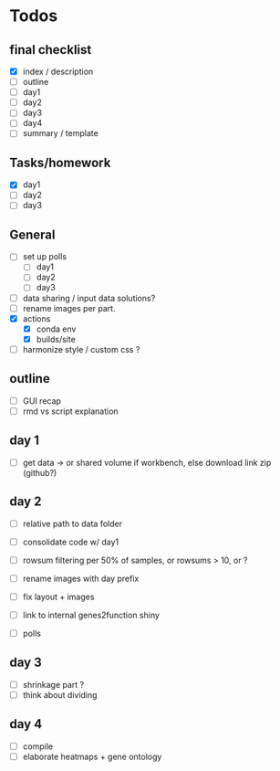 # Todos

## final checklist
 - [x] index / description  
 - [ ] outline  
 - [ ] day1  
 - [ ] day2  
 - [ ] day3  
 - [ ] day4  
 - [ ] summary / template  

## Tasks/homework
 - [x] day1  
 - [ ] day2  
 - [ ] day3  

## General
 - [ ] set up polls
   - [ ] day1
   - [ ] day2
   - [ ] day3
 - [ ] data sharing / input data solutions?
 - [ ] rename images per part.
 - [x] actions
    - [x] conda env
    - [x] builds/site
 - [ ] harmonize style / custom css ?

## outline
 - [ ] GUI recap
 - [ ] rmd vs script explanation
 
## day 1
  - [ ] get data -> or shared volume if workbench, else download link zip (github?)

## day 2
  - [ ] relative path to data folder
  - [ ] consolidate code w/ day1
  - [ ] rowsum filtering per 50% of samples, or rowsums > 10, or ?
  - [ ] rename images with day prefix
  - [ ] fix layout + images
  - [ ] link to internal genes2function shiny
  - [ ] polls


## day 3
  - [ ] shrinkage part ?
  - [ ] think about dividing

## day 4
 - [ ] compile
 - [ ] elaborate heatmaps + gene ontology